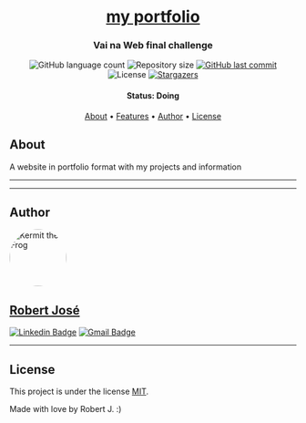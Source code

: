 <!-- <h1 align="center">
    <img alt="Week planning" title="#week-planning" src="./assets/imgs/readme/week-planning.png" />
</h1> -->

<h1 align="center">
   <a href="#"> my portfolio </a>
</h1>

<h3 align="center">
    Vai na Web final challenge
</h3>

<p align="center">
  <img alt="GitHub language count" src="https://img.shields.io/github/languages/count/KermitTheSapo/my-portfolio">

  <img alt="Repository size" src="https://img.shields.io/github/repo-size/KermitTheSapo/my-portfolio">

  <a href="https://github.com/KermitTheSapo/my-portfolio/commits/master">
    <img alt="GitHub last commit" src="https://img.shields.io/github/last-commit/KermitTheSapo/my-portfolio">
  </a>
    
   <img alt="License" src="https://img.shields.io/badge/license-MIT-brightgreen">
   <a href="https://github.com/KermitTheSapo/my-portfolio/stargazers">
    <img alt="Stargazers" src="https://img.shields.io/github/stars/KermitTheSapo/my-portfolio?style=social">
  </a>

<h4 align="center"> 
	 Status: Doing
</h4>

<p align="center">
 <a href="#about">About</a> •
 <a href="#features">Features</a> •
 <a href="#author">Author</a> • 
 <a href="#user-content-license">License</a>

</p>


## About

A website in portfolio format with my projects and information

---

<!-- ## Features

- [X] header
    - [X] save and delete local Storage
    - [X] timer
- [ ] main
    - [X] add activities menu
    - [X] weeks menu
    - [X] time column
    - [X] activity column
    - [X] delete activities
    - [ ] when you have two activities a line appears -->

---

## Author

<a href="#">
 <img style="border-radius: 50%;" src="https://avatars.githubusercontent.com/u/74118301?v=4" width="100px;" alt="Kermit the Frog"/>
<h2>Robert José</h2>

[![Linkedin Badge](https://img.shields.io/badge/-Robert-Jose?style=flat-square&logo=Linkedin&logoColor=white&link=https://www.linkedin.com/in/robertjosé/)](https://www.linkedin.com/in/robertjosé/) 
[![Gmail Badge](https://img.shields.io/badge/-rjsf06@gmail.com-c14438?style=flat-square&logo=Gmail&logoColor=white&link=mailto:tgmarinho@gmail.com)](mailto:rjsf06@gmail.com)

---

## License

This project is under the license [MIT](./LICENSE).

Made with love by Robert J. :)